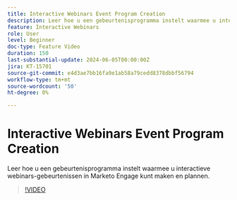 ```yaml
---
title: Interactive Webinars Event Program Creation
description: Leer hoe u een gebeurtenisprogramma instelt waarmee u interactieve webinars-gebeurtenissen in Marketo Engage kunt maken en plannen.
feature: Interactive Webinars
role: User
level: Beginner
doc-type: Feature Video
duration: 150
last-substantial-update: 2024-06-05T00:00:00Z
jira: KT-15701
source-git-commit: e4d3ae7bb16fa9e1ab58a79cedd8378dbbf56794
workflow-type: tm+mt
source-wordcount: '50'
ht-degree: 0%

---
```



# Interactive Webinars Event Program Creation

Leer hoe u een gebeurtenisprogramma instelt waarmee u interactieve webinars-gebeurtenissen in Marketo Engage kunt maken en plannen.

>[!VIDEO](https://video.tv.adobe.com/v/3429639/?learn=on)
